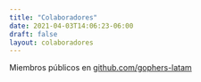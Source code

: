 ```yaml
---
title: "Colaboradores"
date: 2021-04-03T14:06:23-06:00
draft: false
layout: colaboradores
---
```


Miembros públicos en [github.com/gophers-latam](https://github.com/gophers-latam)